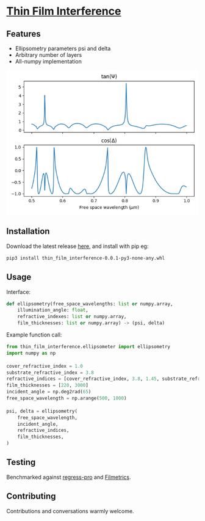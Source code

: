 # [Thin Film Interference](https://github.com/g-duff/thin_film_interference)

## Features

* Ellipsometry parameters psi and delta
* Arbitrary number of layers
* All-numpy implementation

![image](./examples/figures/psi_delta.png)

## Installation

Download the latest release [here](https://github.com/g-duff/thin_film_interference/releases/latest), and install with pip eg:

```sh
pip3 install thin_film_interference-0.0.1-py3-none-any.whl
```

## Usage

Interface:
```py
def ellipsometry(free_space_wavelengths: list or numpy.array,
    illumination_angle: float,
    refractive_indexes: list or numpy.array,
    film_thicknesses: list or numpy.array) -> (psi, delta)
```

Example function call:
```py
from thin_film_interference.ellipsometer import ellipsometry
import numpy as np

cover_refractive_index = 1.0
substrate_refractive_index = 3.8
refractive_indices = [cover_refractive_index, 3.8, 1.45, substrate_refractive_index]
film_thicknesses = [220, 3000]
incident_angle = np.deg2rad(65)
free_space_wavelength = np.arange(500, 1000)

psi, delta = ellipsometry(
    free_space_wavelength,
    incident_angle,
    refractive_indices,
    film_thicknesses,
)
```

## Testing

Benchmarked against [regress-pro](https://github.com/franko/regress-pro) and [Filmetrics](https://www.filmetrics.com/reflectance-calculator).

## Contributing

Contributions and conversations warmly welcome.
